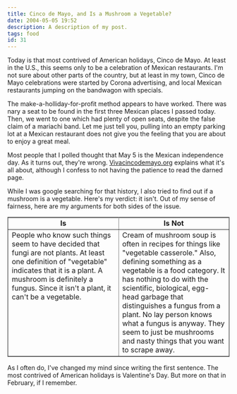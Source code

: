 ```yaml
---
title: Cinco de Mayo, and Is a Mushroom a Vegetable?
date: 2004-05-05 19:52
description: A description of my post.
tags: food
id: 31
---
```

Today is that most contrived of American holidays, Cinco de Mayo.  At least in the U.S., this seems only to be a celebration of Mexican restaurants.  I'm not sure about other parts of the country, but at least in my town, Cinco de Mayo celebrations were started by Corona advertising, and local Mexican restaurants jumping on the bandwagon with specials.

The make-a-holliday-for-profit method appears to have worked.  There was nary a seat to be found in the first three Mexican places I passed today.  Then, we went to one which had plenty of open seats, despite the false claim of a mariachi band.  Let me just tell you, pulling into an empty parking lot at a Mexican restaurant does not give you the feeling that you are about to enjoy a great meal.

Most people that I polled thought that May 5 is the Mexican independence day.  As it turns out, they're wrong.  <a href="http://www.vivacincodemayo.org/history.htm" class="mainbox">Vivacincodemayo.org</a> explains what it's all about, although I confess to not having the patience to read the darned page.

While I was google searching for that history, I also tried to find out if a mushroom is a vegetable.  Here's my verdict:  it isn't.  Out of my sense of fairness, here are my arguments for both sides of the issue.

<table width="100%" border="2" frame="box" rules="all"><tr><td width="50%" align="center" class="mainbox"><b>Is</b></td><td width="50%" align="center" class="mainbox"><b>Is Not</b></td></tr><tr><td width="50%" class="mainbox" valign="top">People who know such things seem to have decided that fungi are not plants.  At least one definition of "vegetable" indicates that it is a plant.  A mushroom is definitely a fungus.  Since it isn't a plant, it can't be a vegetable.</td><td width="50%" class="mainbox">Cream of mushroom soup is often in recipes for things like "vegetable casserole."  Also, defining something as a vegetable is a food category.  It has nothing to do with the scientific, biological, egg-head garbage that distinguishes a fungus from a plant.  No lay person knows what a fungus is anyway.  They seem to just be mushrooms and nasty things that you want to scrape away.</td></tr></table>

As I often do, I've changed my mind since writing the first sentence.  The most contrived of American holidays is Valentine's Day.  But more on that in February, if I remember.
